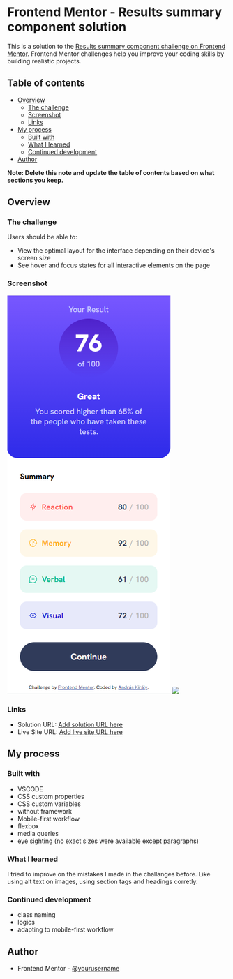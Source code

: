 # Frontend Mentor - Results summary component solution

This is a solution to the [Results summary component challenge on Frontend Mentor](https://www.frontendmentor.io/challenges/results-summary-component-CE_K6s0maV). Frontend Mentor challenges help you improve your coding skills by building realistic projects. 

## Table of contents

- [Overview](#overview)
  - [The challenge](#the-challenge)
  - [Screenshot](#screenshot)
  - [Links](#links)
- [My process](#my-process)
  - [Built with](#built-with)
  - [What I learned](#what-i-learned)
  - [Continued development](#continued-development)
- [Author](#author)

**Note: Delete this note and update the table of contents based on what sections you keep.**

## Overview

### The challenge

Users should be able to:

- View the optimal layout for the interface depending on their device's screen size
- See hover and focus states for all interactive elements on the page

### Screenshot

![](./screenshots/mobile.png)
![](./screenshots/desktop.png.png)

### Links

- Solution URL: [Add solution URL here](https://your-solution-url.com)
- Live Site URL: [Add live site URL here](https://your-live-site-url.com)

## My process

### Built with

- VSCODE
- CSS custom properties
- CSS custom variables
- without framework
- Mobile-first workflow
- flexbox
- media queries
- eye sighting (no exact sizes were available except paragraphs)

### What I learned

I tried to improve on the mistakes I made in the challanges before.
Like using alt text on images, using section tags and headings corretly.

### Continued development

- class naming
- logics
- adapting to mobile-first workflow

## Author

- Frontend Mentor - [@yourusername](https://www.frontendmentor.io/profile/Pr3t0r)